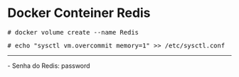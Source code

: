 # Docker Conteiner Redis 

<pre>
# docker volume create --name Redis
</pre>

<pre>
# echo "sysctl vm.overcommit_memory=1" >> /etc/sysctl.conf
</pre>

<hr>
- Senha do Redis: password

